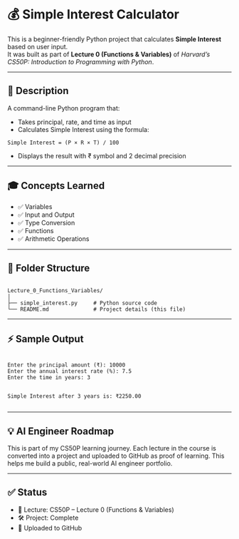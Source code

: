 <h1>💰 Simple Interest Calculator</h1>

<p>
  This is a beginner-friendly Python project that calculates <strong>Simple Interest</strong> based on user input.<br>
  It was built as part of <strong>Lecture 0 (Functions & Variables)</strong> of <em>Harvard’s CS50P: Introduction to Programming with Python</em>.
</p>

<hr>

<h2>📜 Description</h2>
<p>
  A command-line Python program that:
  <ul>
    <li>Takes principal, rate, and time as input</li>
    <li>Calculates Simple Interest using the formula:</li>
  </ul>
  <pre><code>Simple Interest = (P × R × T) / 100</code></pre>
  <ul>
    <li>Displays the result with ₹ symbol and 2 decimal precision</li>
  </ul>
</p>

<hr>

<h2>🎓 Concepts Learned</h2>
<ul>
  <li>✅ Variables</li>
  <li>✅ Input and Output</li>
  <li>✅ Type Conversion</li>
  <li>✅ Functions</li>
  <li>✅ Arithmetic Operations</li>
</ul>

<hr>

<h2>📁 Folder Structure</h2>

<pre><code>
Lecture_0_Functions_Variables/
│
├── simple_interest.py     # Python source code
└── README.md              # Project details (this file)
</code></pre>

<hr>

<h2>⚡ Sample Output</h2>
<pre><code>
Enter the principal amount (₹): 10000
Enter the annual interest rate (%): 7.5
Enter the time in years: 3

Simple Interest after 3 years is: ₹2250.00
</code></pre>

<hr>

<h2>💡 AI Engineer Roadmap</h2>
<p>
  This is part of my CS50P learning journey. Each lecture in the course is converted into a project and uploaded to GitHub as proof of learning.
  This helps me build a public, real-world AI engineer portfolio.
</p>

<hr>

<h2>✅ Status</h2>
<ul>
  <li>📘 Lecture: CS50P – Lecture 0 (Functions & Variables)</li>
  <li>🛠️ Project: Complete</li>
  <li>🔗 Uploaded to GitHub</li>
</ul>

